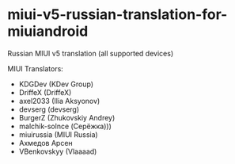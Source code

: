 miui-v5-russian-translation-for-miuiandroid
============

Russian MIUI v5 translation (all supported devices)

MIUI Translators:
 - KDGDev (KDev Group)
 - DriffeX (DriffeX)
 - axel2033 (Ilia Aksyonov)
 - devserg (devserg)
 - BurgerZ (Zhukovskiy Andrey)
 - malchik-solnce (Серёжка)))
 - miuirussia (MIUI Russia)
 - Ахмедов Арсен
 - VBenkovskyy (Vlaaaad)
